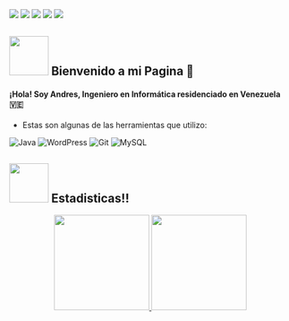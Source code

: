 <img src="https://i.imgur.com/uFfe6O9.png">
<a href="https://t.me/drez0" target="_blank"><img src="https://img.shields.io/badge/Telegram-%40drez0-0088cc"></a>
<a href="https://www.linkedin.com/in/aramirezengineer/" target="_blank"><img src="https://img.shields.io/badge/LinkedIn-Andres Ramirez-informational"></a>
<a href="mailto:aramirezengineer@gmail.com"><img src="https://img.shields.io/badge/Email-aramirezengineer%40gmail.com-red"></a>
<a href="mailto:ramacode@outlook.com" target="_blank"><img src="https://img.shields.io/badge/Outlook-ramacode%40outlook.com-blue"></a>



## <img src="https://media.giphy.com/media/v1.Y2lkPWVjZjA1ZTQ3d3NxZXFtamFxdzE0OWl5bGx3MnFta2hjODl6dGw1OWM3MHpxenZyNyZlcD12MV9zdGlja2Vyc19zZWFyY2gmY3Q9cw/553ZGCzYHSQHXiFKA8/giphy.gif" width="70"/> Bienvenido a mi Pagina 👋

#### ¡Hola! Soy Andres, Ingeniero en Informática residenciado en Venezuela 🇻🇪 <img src="https://cdn-icons-png.flaticon.com/512/197/197580.png" width="15"/><br>
 - Estas son algunas de las herramientas que utilizo:

![Java](https://img.shields.io/badge/java-%23ED8B00.svg?style=for-the-badge&logo=openjdk&logoColor=white)
![WordPress](https://img.shields.io/badge/WordPress-%23117AC9.svg?style=for-the-badge&logo=WordPress&logoColor=white)
![Git](https://img.shields.io/badge/git-%23F05033.svg?style=for-the-badge&logo=git&logoColor=white)
![MySQL](https://img.shields.io/badge/mysql-4479A1.svg?style=for-the-badge&logo=mysql&logoColor=white)


## <img src="https://media.giphy.com/media/v1.Y2lkPWVjZjA1ZTQ3dXJmODJjY3JpbHB4NnZnZGNvcHh0ajdrazl3dGE0aDkyNDJubnpseCZlcD12MV9zdGlja2Vyc19zZWFyY2gmY3Q9cw/lRLzrbhmh5pFf4jOga/giphy.gif" width="70"/> Estadisticas!!

<p align="center">
<a href="https://github.com/ramadrez">
  <img height="170em" src="https://github-readme-stats.vercel.app/api?username=ramadrez&theme=dark&show_icons=true"/>  
  <img height="170em" src="https://github-readme-stats.vercel.app/api/top-langs/?username=ramadrez&langs_count=1&theme=dark"/>
</a>
</p>

